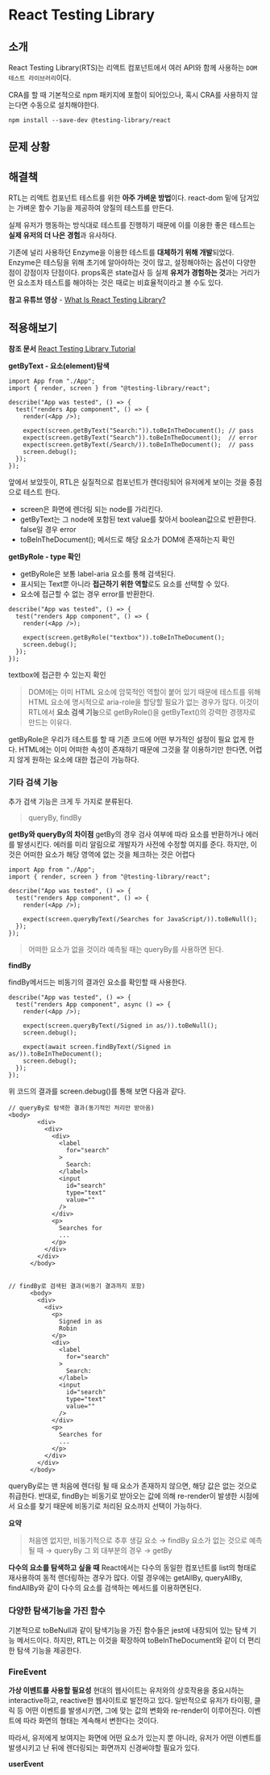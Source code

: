 # React Testing Library

## 소개

React Testing Library(RTS)는 리액트 컴포넌트에서 여러 API와 함께 사용하는 `DOM 테스트 라이브러리`이다.

CRA를 할 때 기본적으로 npm 패키지에 포함이 되어있으나, 혹시 CRA를 사용하지 않는다면 수동으로 설치해야한다.

```
npm install --save-dev @testing-library/react
```

## 문제 상황

## 해결책

RTL는 리액트 컴포넌트 테스트를 위한 **아주 가벼운 방법**이다. react-dom 밑에 담겨있는 가벼운 함수 기능을 제공하여 양질의 테스트를 만든다.

실제 유저가 행동하는 방식대로 테스트를 진행하기 때문에 이를 이용한 좋은 테스트는 **실제 유저의 더 나은 경험**과 유사하다.

기존에 널리 사용하던 Enzyme을 이용한 테스트를 **대체하기 위해 개발**되었다.
Enzyme은 테스팅을 위해 초기에 알아야하는 것이 많고, 설정해야하는 옵션이 다양한 점이 강점이자 단점이다. props혹은 state검사 등 실제 **유저가 경험하는 것**과는 거리가 먼 요소조차 테스트를 해야하는 것은 때로는 비효율적이라고 볼 수도 있다.

**참고 유튜브 영상** -
<a href='https://www.youtube.com/watch?v=JKOwJUM4_RM'>What Is React Testing Library?</a>

## 적용해보기

**참조 문서**
<a href='https://www.robinwieruch.de/react-testing-library/'>React Testing Library Tutorial</a>

**getByText - 요소(element)탐색**

```
import App from "./App";
import { render, screen } from "@testing-library/react";

describe("App was tested", () => {
  test("renders App component", () => {
    render(<App />);

    expect(screen.getByText("Search:")).toBeInTheDocument(); // pass
    expect(screen.getByText("Search")).toBeInTheDocument();  // error
    expect(screen.getByText(/Search/)).toBeInTheDocument();  // pass
    screen.debug();
  });
});
```

앞에서 보았듯이, RTL은 실질적으로 컴포넌트가 렌더링되어 유저에게 보이는 것을 중점으로 테스트 한다.

- screen은 화면에 렌더링 되는 node를 가리킨다.
- getByText는 그 node에 포함된 text value를 찾아서 boolean값으로 반환한다. false일 경우 error
- toBeInTheDocument(); 메서드로 해당 요소가 DOM에 존재하는지 확인

**getByRole - type 확인**

- getByRole은 보통 label-aria 요소를 통해 검색된다.
- 표시되는 Text뿐 아니라 **접근하기 위한 역할**로도 요소를 선택할 수 있다.
- 요소에 접근할 수 없는 경우 error를 반환한다.

```
describe("App was tested", () => {
  test("renders App component", () => {
    render(<App />);

    expect(screen.getByRole("textbox")).toBeInTheDocument();
    screen.debug();
  });
});
```

textbox에 접근한 수 있는지 확인

> DOM에는 이미 HTML 요소에 암묵적인 역할이 붙어 있기 때문에 테스트를 위해 HTML 요소에 명시적으로 aria-role을 할당할 필요가 없는 경우가 많다. 이것이 RTL에서 **요소 검색 기능**으로 getByRole()을 getByText()의 강력한 경쟁자로 만드는 이유다.

getByRole은 우리가 테스트를 할 때 기존 코드에 어떤 부가적인 설정이 필요 없게 한다. HTML에는 이미 어떠한 속성이 존재하기 때문에 그것을 잘 이용하기만 한다면, 어렵지 않게 원하는 요소에 대한 접근이 가능하다.

### 기타 검색 기능

추가 검색 기능은 크게 두 가지로 분류된다.

> queryBy, findBy

**getBy와 queryBy의 차이점**
getBy의 경우 검사 여부에 따라 요소를 반환하거나 에러를 발생시킨다. 에러를 미리 알림으로 개발자가 사전에 수정할 여지를 준다. 하지만, 이것은 어떠한 요소가 해당 영역에 없는 것을 체크하는 것은 어렵다

```
import App from "./App";
import { render, screen } from "@testing-library/react";

describe("App was tested", () => {
  test("renders App component", () => {
    render(<App />);

    expect(screen.queryByText(/Searches for JavaScript/)).toBeNull();
  });
});
```

> 어떠한 요소가 없을 것이라 예측될 때는 queryBy를 사용하면 된다.

**findBy**

findBy메서드는 비동기의 결과인 요소를 확인할 때 사용한다.

```
describe("App was tested", () => {
  test("renders App component", async () => {
    render(<App />);

    expect(screen.queryByText(/Signed in as/)).toBeNull();
    screen.debug();

    expect(await screen.findByText(/Signed in as/)).toBeInTheDocument();
    screen.debug();
  });
});
```

위 코드의 결과를 screen.debug()를 통해 보면 다음과 같다.

```
// queryBy로 탐색한 결과(동기적인 처리만 받아옴)
<body>
        <div>
          <div>
            <div>
              <label
                for="search"
              >
                Search:
              </label>
              <input
                id="search"
                type="text"
                value=""
              />
            </div>
            <p>
              Searches for
              ...
            </p>
          </div>
        </div>
      </body>


// findBy로 검색된 결과(비동기 결과까지 포함)
      <body>
        <div>
          <div>
            <p>
              Signed in as
              Robin
            </p>
            <div>
              <label
                for="search"
              >
                Search:
              </label>
              <input
                id="search"
                type="text"
                value=""
              />
            </div>
            <p>
              Searches for
              ...
            </p>
          </div>
        </div>
      </body>
```

queryBy로는 맨 처음에 렌더링 될 때 요소가 존재하지 않으면, 해당 값은 없는 것으로 취급한다.
반대로, findBy는 비동기로 받아오는 값에 의해 re-render이 발생한 시점에서 요소를 찾기 때문에 비동기로 처리된 요소까지 선택이 가능하다.

**요약**

> 처음엔 없지만, 비동기적으로 추후 생길 요소 → findBy
> 요소가 없는 것으로 예측될 때 → queryBy
> 그 외 대부분의 경우 → getBy

**다수의 요소를 탐색하고 싶을 때**
React에서는 다수의 동일한 컴포넌트를 list의 형태로 재사용하여 동적 렌더링하는 경우가 많다. 이럴 경우에는 getAllBy, queryAllBy, findAllBy와 같이 다수의 요소를 검색하는 메서드를 이용하면된다.

### 다양한 탐색기능을 가진 함수

기본적으로 toBeNull과 같이 탐색기능을 가진 함수들은 jest에 내장되어 있는 탐색 기능 메서드이다. 하지만, RTL는 이것을 확장하여 toBeInTheDocument와 같이 더 편리한 탐색 기능을 제공한다.

### FireEvent

**가상 이벤트를 사용할 필요성**
현대의 웹사이트는 유저와의 상호작용을 중요시하는 interactive하고, reactive한 웹사이트로 발전하고 있다. 일반적으로 유저가 타이핑, 클릭 등 어떤 이벤트를 발생시키면, 그에 맞는 값의 변화와 re-render이 이루어진다. 이벤트에 따라 화면의 형태는 계속해서 변한다는 것이다.

따라서, 유저에게 보여지는 화면에 어떤 요소가 있는지 뿐 아니라, 유저가 어떤 이벤트를 발생시키고 난 뒤에 렌더링되는 화면까지 신경써야할 필요가 있다.

**userEvent**

